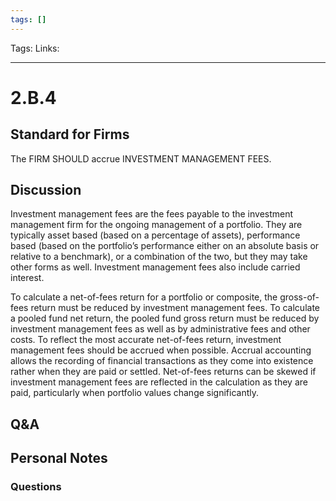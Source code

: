 ```yaml
---
tags: []
---
```

Tags: 
Links: 
___
# 2.B.4
## Standard for Firms
The FIRM SHOULD accrue INVESTMENT MANAGEMENT FEES.
## Discussion
Investment management fees are the fees payable to the investment management firm for the ongoing management of a portfolio. They are typically asset based (based on a percentage of assets), performance based (based on the portfolio’s performance either on an absolute basis or relative to a benchmark), or a combination of the two, but they may take other forms as well. Investment management fees also include carried interest.

To calculate a net-of-fees return for a portfolio or composite, the gross-of-fees return must be reduced by investment management fees. To calculate a pooled fund net return, the pooled fund gross return must be reduced by investment management fees as well as by administrative fees and other costs. To reflect the most accurate net-of-fees return, investment management fees should be accrued when possible. Accrual accounting allows the recording of financial transactions as they come into existence rather when they are paid or settled. Net-of-fees returns can be skewed if investment management fees are reflected in the calculation as they are paid, particularly when portfolio values change significantly.
## Q&A

## Personal Notes

### Questions